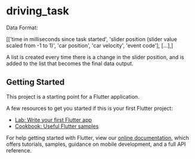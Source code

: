# driving_task


Data Format:

[['time in milliseconds since task started', 'slider position (slider value scaled from -1 to 1)', 'car position', 'car velocity', 'event code'], [...],]

A list is created every time there is a change in the slider position, and is added to the list that becomes the final data output.


## Getting Started

This project is a starting point for a Flutter application.

A few resources to get you started if this is your first Flutter project:

- [Lab: Write your first Flutter app](https://flutter.dev/docs/get-started/codelab)
- [Cookbook: Useful Flutter samples](https://flutter.dev/docs/cookbook)

For help getting started with Flutter, view our
[online documentation](https://flutter.dev/docs), which offers tutorials,
samples, guidance on mobile development, and a full API reference.
